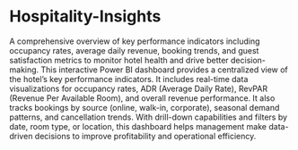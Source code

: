 # Hospitality-Insights
A comprehensive overview of key performance indicators including occupancy rates, average daily revenue, booking trends, and guest satisfaction metrics to monitor hotel health and drive better decision-making.
This interactive Power BI dashboard provides a centralized view of the hotel’s key performance indicators. It includes real-time data visualizations for occupancy rates, ADR (Average Daily Rate), RevPAR (Revenue Per Available Room), and overall revenue performance. It also tracks bookings by source (online, walk-in, corporate), seasonal demand patterns, and cancellation trends. With drill-down capabilities and filters by date, room type, or location, this dashboard helps management make data-driven decisions to improve profitability and operational efficiency.
